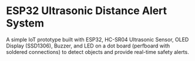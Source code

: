 # ESP32 Ultrasonic Distance Alert System

A simple IoT prototype built with ESP32, HC-SR04 Ultrasonic Sensor, OLED Display (SSD1306), Buzzer, and LED on a dot board (perfboard with soldered connections) to detect objects and provide real-time safety alerts.
